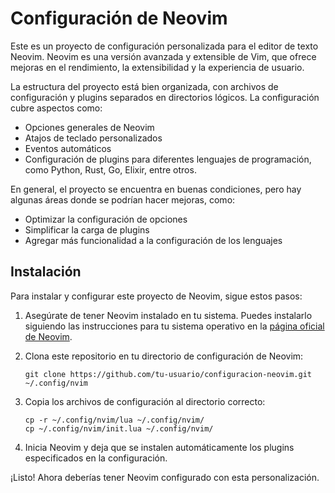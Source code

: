 # Configuración de Neovim

Este es un proyecto de configuración personalizada para el editor de texto Neovim. Neovim es una versión avanzada y extensible de Vim, que ofrece mejoras en el rendimiento, la extensibilidad y la experiencia de usuario.

La estructura del proyecto está bien organizada, con archivos de configuración y plugins separados en directorios lógicos. La configuración cubre aspectos como:

- Opciones generales de Neovim
- Atajos de teclado personalizados
- Eventos automáticos
- Configuración de plugins para diferentes lenguajes de programación, como Python, Rust, Go, Elixir, entre otros.

En general, el proyecto se encuentra en buenas condiciones, pero hay algunas áreas donde se podrían hacer mejoras, como:

- Optimizar la configuración de opciones
- Simplificar la carga de plugins
- Agregar más funcionalidad a la configuración de los lenguajes

## Instalación

Para instalar y configurar este proyecto de Neovim, sigue estos pasos:

1. Asegúrate de tener Neovim instalado en tu sistema. Puedes instalarlo siguiendo las instrucciones para tu sistema operativo en la [página oficial de Neovim](https://neovim.io/).

2. Clona este repositorio en tu directorio de configuración de Neovim:

   ```
   git clone https://github.com/tu-usuario/configuracion-neovim.git ~/.config/nvim
   ```

3. Copia los archivos de configuración al directorio correcto:

   ```
   cp -r ~/.config/nvim/lua ~/.config/nvim/
   cp ~/.config/nvim/init.lua ~/.config/nvim/
   ```

4. Inicia Neovim y deja que se instalen automáticamente los plugins especificados en la configuración.

¡Listo! Ahora deberías tener Neovim configurado con esta personalización.

